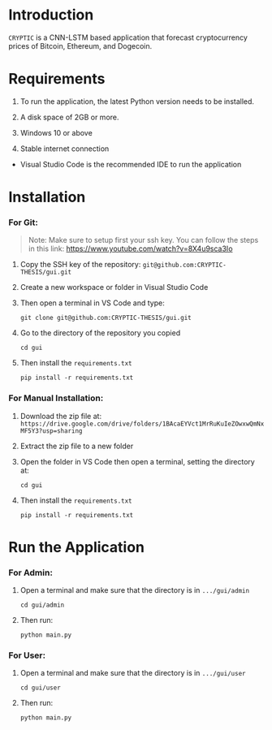 # Introduction #
`CRYPTIC` is a CNN-LSTM based application that forecast cryptocurrency prices of Bitcoin, Ethereum, and Dogecoin.


# Requirements #
1. To run the application, the latest Python version needs to be installed.

2. A disk space of 2GB or more.

3. Windows 10 or above

4. Stable internet connection

* Visual Studio Code is the recommended IDE to run the application

# Installation #

### For Git:
> Note: Make sure to setup first your ssh key. You can follow the steps in this link: https://www.youtube.com/watch?v=8X4u9sca3Io

1. Copy the SSH key of the repository: `git@github.com:CRYPTIC-THESIS/gui.git`

2. Create a new workspace or folder in Visual Studio Code

3. Then open a terminal in VS Code and type:
    
    ```
    git clone git@github.com:CRYPTIC-THESIS/gui.git
    ```
    
4. Go to the directory of the repository you copied

    ```
    cd gui
    ```

5. Then install the `requirements.txt`

    ```
    pip install -r requirements.txt
    ```

### For Manual Installation:

1. Download the zip file at: 
    `https://drive.google.com/drive/folders/1BAcaEYVct1MrRuKuIeZOwxwQmNxMF5Y3?usp=sharing`

2. Extract the zip file to a new folder

3. Open the folder in VS Code then open a terminal, setting the directory at:

    ```
    cd gui
    ```

4. Then install the `requirements.txt`

    ```
    pip install -r requirements.txt
    ```

# Run the Application #
### For Admin:
1. Open a terminal and make sure that the directory is in `.../gui/admin`
   
    ```
    cd gui/admin
    ```
    
2. Then run:

    ```
    python main.py
    ```
### For User:
1. Open a terminal and make sure that the directory is in `.../gui/user`
   
    ```
    cd gui/user
    ```
    
2. Then run:

    ```
    python main.py
    ```
